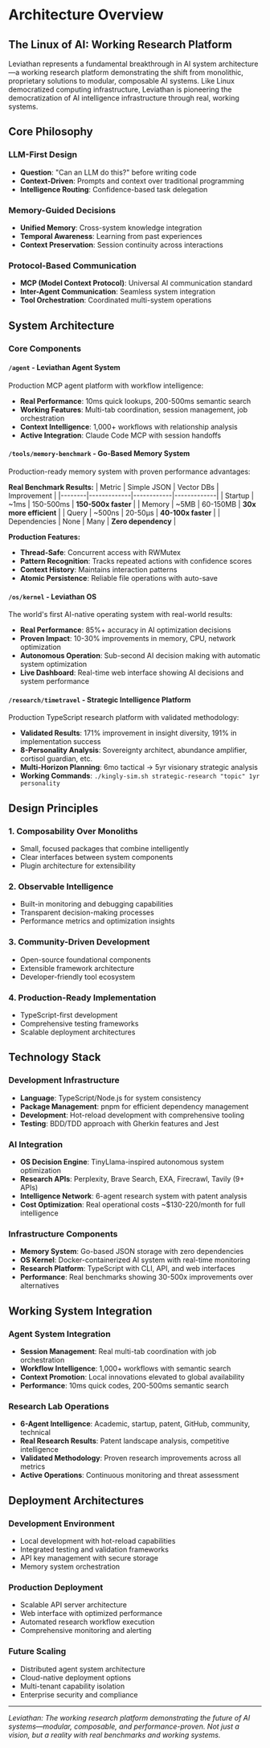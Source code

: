 # Architecture Overview

## The Linux of AI: Working Research Platform

Leviathan represents a fundamental breakthrough in AI system architecture—a working research platform demonstrating the shift from monolithic, proprietary solutions to modular, composable AI systems. Like Linux democratized computing infrastructure, Leviathan is pioneering the democratization of AI intelligence infrastructure through real, working systems.

## Core Philosophy

### LLM-First Design
- **Question**: "Can an LLM do this?" before writing code
- **Context-Driven**: Prompts and context over traditional programming
- **Intelligence Routing**: Confidence-based task delegation

### Memory-Guided Decisions
- **Unified Memory**: Cross-system knowledge integration
- **Temporal Awareness**: Learning from past experiences
- **Context Preservation**: Session continuity across interactions

### Protocol-Based Communication
- **MCP (Model Context Protocol)**: Universal AI communication standard
- **Inter-Agent Communication**: Seamless system integration
- **Tool Orchestration**: Coordinated multi-system operations

## System Architecture

### Core Components

#### `/agent` - Leviathan Agent System
Production MCP agent platform with workflow intelligence:
- **Real Performance**: 10ms quick lookups, 200-500ms semantic search
- **Working Features**: Multi-tab coordination, session management, job orchestration
- **Context Intelligence**: 1,000+ workflows with relationship analysis
- **Active Integration**: Claude Code MCP with session handoffs

#### `/tools/memory-benchmark` - Go-Based Memory System
Production-ready memory system with proven performance advantages:

**Real Benchmark Results:**
| Metric | Simple JSON | Vector DBs | Improvement |
|--------|-------------|------------|-------------|
| Startup | ~1ms | 150-500ms | **150-500x faster** |
| Memory | ~5MB | 60-150MB | **30x more efficient** |
| Query | ~500ns | 20-50μs | **40-100x faster** |
| Dependencies | None | Many | **Zero dependency** |

**Production Features:**
- **Thread-Safe**: Concurrent access with RWMutex
- **Pattern Recognition**: Tracks repeated actions with confidence scores
- **Context History**: Maintains interaction patterns
- **Atomic Persistence**: Reliable file operations with auto-save

#### `/os/kernel` - Leviathan OS
The world's first AI-native operating system with real-world results:
- **Real Performance**: 85%+ accuracy in AI optimization decisions
- **Proven Impact**: 10-30% improvements in memory, CPU, network optimization
- **Autonomous Operation**: Sub-second AI decision making with automatic system optimization
- **Live Dashboard**: Real-time web interface showing AI decisions and system performance

#### `/research/timetravel` - Strategic Intelligence Platform
Production TypeScript research platform with validated methodology:
- **Validated Results**: 171% improvement in insight diversity, 191% in implementation success
- **8-Personality Analysis**: Sovereignty architect, abundance amplifier, cortisol guardian, etc.
- **Multi-Horizon Planning**: 6mo tactical → 5yr visionary strategic analysis
- **Working Commands**: `./kingly-sim.sh strategic-research "topic" 1yr personality`

## Design Principles

### 1. Composability Over Monoliths
- Small, focused packages that combine intelligently
- Clear interfaces between system components
- Plugin architecture for extensibility

### 2. Observable Intelligence
- Built-in monitoring and debugging capabilities
- Transparent decision-making processes
- Performance metrics and optimization insights

### 3. Community-Driven Development
- Open-source foundational components
- Extensible framework architecture
- Developer-friendly tool ecosystem

### 4. Production-Ready Implementation
- TypeScript-first development
- Comprehensive testing frameworks
- Scalable deployment architectures

## Technology Stack

### Development Infrastructure
- **Language**: TypeScript/Node.js for system consistency
- **Package Management**: pnpm for efficient dependency management
- **Development**: Hot-reload development with comprehensive tooling
- **Testing**: BDD/TDD approach with Gherkin features and Jest

### AI Integration
- **OS Decision Engine**: TinyLlama-inspired autonomous system optimization
- **Research APIs**: Perplexity, Brave Search, EXA, Firecrawl, Tavily (9+ APIs)
- **Intelligence Network**: 6-agent research system with patent analysis
- **Cost Optimization**: Real operational costs ~$130-220/month for full intelligence

### Infrastructure Components
- **Memory System**: Go-based JSON storage with zero dependencies
- **OS Kernel**: Docker-containerized AI system with real-time monitoring
- **Research Platform**: TypeScript with CLI, API, and web interfaces
- **Performance**: Real benchmarks showing 30-500x improvements over alternatives

## Working System Integration

### Agent System Integration
- **Session Management**: Real multi-tab coordination with job orchestration
- **Workflow Intelligence**: 1,000+ workflows with semantic search
- **Context Promotion**: Local innovations elevated to global availability
- **Performance**: 10ms quick codes, 200-500ms semantic search

### Research Lab Operations
- **6-Agent Intelligence**: Academic, startup, patent, GitHub, community, technical
- **Real Research Results**: Patent landscape analysis, competitive intelligence
- **Validated Methodology**: Proven research improvements across all metrics
- **Active Operations**: Continuous monitoring and threat assessment

## Deployment Architectures

### Development Environment
- Local development with hot-reload capabilities
- Integrated testing and validation frameworks
- API key management with secure storage
- Memory system orchestration

### Production Deployment
- Scalable API server architecture
- Web interface with optimized performance
- Automated research workflow execution
- Comprehensive monitoring and alerting

### Future Scaling
- Distributed agent system architecture
- Cloud-native deployment options
- Multi-tenant capability isolation
- Enterprise security and compliance

---

*Leviathan: The working research platform demonstrating the future of AI systems—modular, composable, and performance-proven. Not just a vision, but a reality with real benchmarks and working systems.*